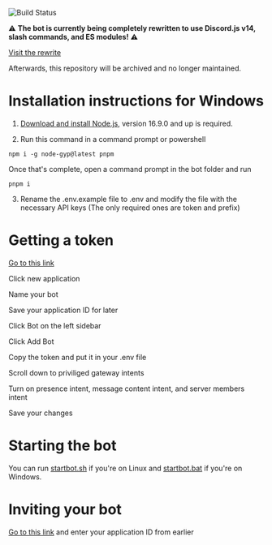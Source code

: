 ![Build Status](https://github.com/william5553/triv/workflows/lint/badge.svg?branch=discord.js-latest)

⚠️ **The bot is currently being completely rewritten to use Discord.js v14, slash commands, and ES modules!** ⚠️

[Visit the rewrite](https://github.com/William5553/quinton)

Afterwards, this repository will be archived and no longer maintained.

# Installation instructions for Windows
1. [Download and install Node.js](https://nodejs.org/en/), version 16.9.0 and up is required.

2. Run this command in a command prompt or powershell
```shell
npm i -g node-gyp@latest pnpm
```

Once that's complete, open a command prompt in the bot folder and run
```shell
pnpm i
```

3. Rename the .env.example file to .env and modify the file with the necessary API keys (The only required ones are token and prefix)

# Getting a token

[Go to this link](https://discord.com/developers/applications)

Click new application

Name your bot

Save your application ID for later

Click Bot on the left sidebar

Click Add Bot

Copy the token and put it in your .env file

Scroll down to priviliged gateway intents

Turn on presence intent, message content intent, and server members intent

Save your changes

# Starting the bot
You can run [startbot.sh](https://github.com/William5553/triv/blob/discord.js-latest/startbot.sh) if you're on Linux and [startbot.bat](https://github.com/William5553/triv/blob/discord.js-latest/startbot.bat) if you're on Windows.

# Inviting your bot
[Go to this link](https://discordapi.com/permissions.html#8) and enter your application ID from earlier
